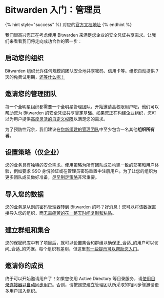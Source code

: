 # Bitwarden 入门：管理员

{% hint style="success" %}
对应的[官方文档地址](https://bitwarden.com/help/get-started-administrator/)
{% endhint %}

我们很高兴您正在考虑使用 Bitwarden 来满足您企业的安全凭证共享需求。让我们来看看我们将走向成功合作的第一步：

## 启动您的组织 <a href="#start-your-organization" id="start-your-organization"></a>

Bitwarden 组织允许任何规模的团队安全地共享密码、信用卡等。组织自动提供 7 天的免费试用期，[还等什么呢！](../../admin-console/organization-basics/organizations.md#create-an-organization)

## 邀请您的管理团队 <a href="#invite-your-admin-team" id="invite-your-admin-team"></a>

每一个全明星组织都需要一个全明星管理团队。开始邀请高权限用户吧，他们可以帮助您为 Bitwarden 的安全凭证共享奠定基础。如果您正在构建企业组织，您可以为用户提供[高度灵活的自定义权限](../../admin-console/user-management/user-types-and-access-control.md#custom-role)以满足您的需求。

为了预防性冗余，我们建议在[您新组建的管理团队](../../admin-console/user-management/user-management.md#onboard-users)中至少包含一名其他**组织所有者**。

## 设置策略（仅企业） <a href="#set-policies-enterprise-only" id="set-policies-enterprise-only"></a>

您的业务具有独特的安全需求。使用策略为所有团队成员构建一致的部署和用户体验，例如要求 SSO 身份验证或在管理员密码重置中注册用户。为了让您的组织为更多团队成员做好准备，[尽早制定策略](../../admin-console/organization-basics/enterprise-policies.md)非常重要。

## 导入您的数据 <a href="#import-your-data" id="import-your-data"></a>

您的业​​务是从别的密码管理器转到 Bitwarden 的吗？好消息！您可以将该数据直接导入您的组织，而[无需痛苦的花一整天时间复制和粘贴](../import-and-export/import-data-to-your-vault.md)。

## 建立群组和集合 <a href="#build-groups-and-collections" id="build-groups-and-collections"></a>

您的保密码库中有了项目后，就可以设置集合和群组以确保正_合适_的用户可以访问_合适_的凭据。每个组织有差别，但这里[有一些提示可以帮助您入门](../../admin-console/organization-basics/collections.md#using-collections)。

## 邀请你的成员 <a href="#invite-your-team" id="invite-your-team"></a>

终于可以开始邀请用户了！如果您使用 Active Directory 等目录服务，请[使用目录连接器以自动同步用户](../../admin-console/user-management/directory-connector/about-directory-connector.md)。否则，请按照您建立管理团队所采取的相同步骤邀请更多用户加入组织。
